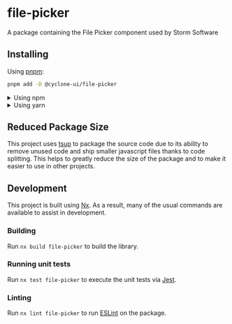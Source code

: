 <!-- START header -->
<!-- END header -->

# file-picker

A package containing the File Picker component used by Storm Software

<!-- START doctoc -->
<!-- END doctoc -->

## Installing

Using [pnpm](http://pnpm.io):

```bash
pnpm add -D @cyclone-ui/file-picker
```

<details>
  <summary>Using npm</summary>

```bash
npm install -D @cyclone-ui/file-picker
```

</details>

<details>
  <summary>Using yarn</summary>

```bash
yarn add -D @cyclone-ui/file-picker
```

</details>

## Reduced Package Size

This project uses [tsup](https://tsup.egoist.dev/) to package the source code due to its ability to remove unused code and ship smaller javascript files thanks to code splitting. This helps to greatly reduce the size of the package and to make it easier to use in other projects.

## Development

This project is built using [Nx](https://nx.dev). As a result, many of the usual commands are available to assist in development.

### Building

Run `nx build file-picker` to build the library.

### Running unit tests

Run `nx test file-picker` to execute the unit tests via [Jest](https://jestjs.io).

### Linting

Run `nx lint file-picker` to run [ESLint](https://eslint.org/) on the package.

<!-- START footer -->
<!-- END footer -->
